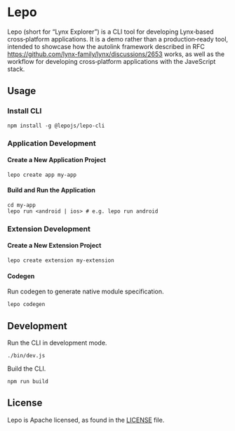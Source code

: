 Lepo
=================

Lepo (short for “Lynx Explorer”) is a CLI tool for developing Lynx‑based cross‑platform applications. It is a demo rather than a production‑ready tool, intended to showcase how the autolink framework described in RFC https://github.com/lynx-family/lynx/discussions/2653 works, as well as the workflow for developing cross‑platform applications with the JaveScript stack.

## Usage
### Install CLI
```
npm install -g @lepojs/lepo-cli
```

### Application Development
#### Create a New Application Project
```
lepo create app my-app
```

#### Build and Run the Application
```
cd my-app
lepo run <android | ios> # e.g. lepo run android
```

### Extension Development

#### Create a New Extension Project
```
lepo create extension my-extension
```

#### Codegen

Run codegen to generate native module specification.
```
lepo codegen
```

## Development
Run the CLI in development mode.
```
./bin/dev.js
```

Build the CLI.
```
npm run build
```

## License
Lepo is Apache licensed, as found in the [LICENSE](LICENSE) file.